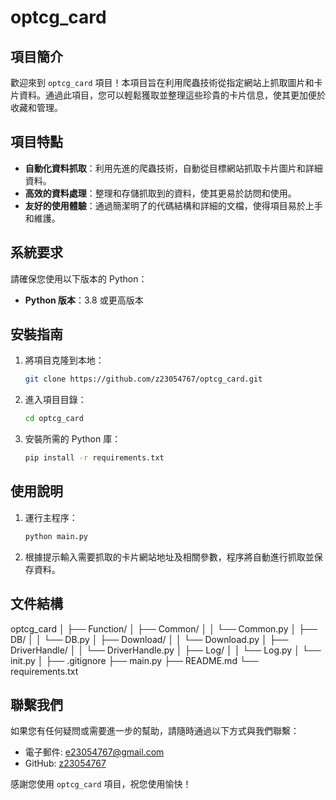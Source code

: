 # optcg_card

## 項目簡介

歡迎來到 `optcg_card` 項目！本項目旨在利用爬蟲技術從指定網站上抓取圖片和卡片資料。通過此項目，您可以輕鬆獲取並整理這些珍貴的卡片信息，使其更加便於收藏和管理。

## 項目特點

- **自動化資料抓取**：利用先進的爬蟲技術，自動從目標網站抓取卡片圖片和詳細資料。
- **高效的資料處理**：整理和存儲抓取到的資料，使其更易於訪問和使用。
- **友好的使用體驗**：通過簡潔明了的代碼結構和詳細的文檔，使得項目易於上手和維護。

## 系統要求

請確保您使用以下版本的 Python：

- **Python 版本**：3.8 或更高版本

## 安裝指南

1. 將項目克隆到本地：
    ```bash
    git clone https://github.com/z23054767/optcg_card.git
    ```
2. 進入項目目錄：
    ```bash
    cd optcg_card
    ```
3. 安裝所需的 Python 庫：
    ```bash
    pip install -r requirements.txt
    ```

## 使用說明

1. 運行主程序：
    ```bash
    python main.py
    ```
2. 根據提示輸入需要抓取的卡片網站地址及相關參數，程序將自動進行抓取並保存資料。

## 文件結構
optcg_card
│
├── Function/
│ ├── Common/
│ │ └── Common.py
│ ├── DB/
│ │ └── DB.py
│ ├── Download/
│ │ └── Download.py
│ ├── DriverHandle/
│ │ └── DriverHandle.py
│ ├── Log/
│ │ └── Log.py
│ └── init.py
│
├── .gitignore
├── main.py
├── README.md
└── requirements.txt

## 聯繫我們

如果您有任何疑問或需要進一步的幫助，請隨時通過以下方式與我們聯繫：

- 電子郵件: e23054767@gmail.com
- GitHub: [z23054767](https://github.com/z23054767)

感謝您使用 `optcg_card` 項目，祝您使用愉快！
